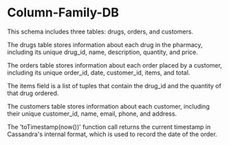 # Column-Family-DB

This schema includes three tables: drugs, orders, and customers. 

The drugs table stores information about each drug in the pharmacy, including its unique drug_id, name, description, quantity, and price. 

The orders table stores information about each order placed by a customer, including its unique order_id, date, customer_id, items, and total. 

The items field is a list of tuples that contain the drug_id and the quantity of that drug ordered. 

The customers table stores information about each customer, including their unique customer_id, name, email, phone, and address.

The 'toTimestamp(now())' function call returns the current timestamp in Cassandra's internal format, which is used to record the date of the order. 
